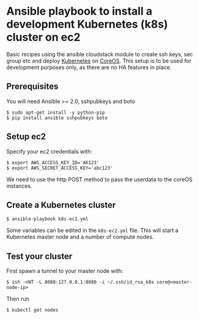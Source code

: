 Ansible playbook to install a development Kubernetes (k8s) cluster on ec2
=========================================================================

Basic recipes using the ansible cloudstack module to create ssh keys, sec group etc and deploy [Kubernetes](http://kubernetes.io) on [CoreOS](http://coreos.com).
This setup is to be used for development purposes only, as there are no HA features in place.

Prerequisites
-------------

You will need Ansible >= 2.0, sshpubkeys and boto 

    $ sudo apt-get install -y python-pip
    $ pip install ansible sshpubkeys boto

Setup ec2
---------

Specify your ec2 credentials with:

    $ export AWS_ACCESS_KEY_ID='AK123'
    $ export AWS_SECRET_ACCESS_KEY='abc123'

We need to use the http POST method to pass the userdata to the coreOS instances.

Create a Kubernetes cluster
---------------------------

    $ ansible-playbook k8s-ec2.yml

Some variables can be edited in the `k8s-ec2.yml` file.
This will start a Kubernetes master node and a number of compute nodes.

Test your cluster
-----------------

First spawn a tunnel to your master node with:

    $ ssh -nNT -L 8080:127.0.0.1:8080 -i ~/.ssh/id_rsa_k8s core@<master-node-ip>

Then run

    $ kubectl get nodes




